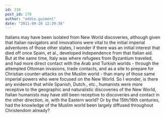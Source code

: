 ```yaml
---
id: 338
post_id: 276
author: "eddie.guimont"
date: "2011-09-20 12:39:36"
---
```

Italians may have been isolated from New World discoveries, although given that Italian navigators and innovations were vital to the initial imperial adventures of those other states, I wonder if there was an initial interest that died off once Spain, et al., developed independence from that Italian aid. But at the same time, Italy was where refugees from Byzantium traveled, and had more direct contact with the Arab and Turkish worlds - through the attempted Ottoman invasions, trade contacts, and as a site to prepare for Christian counter-attacks on the Muslim world - than many of those same imperial powers who were focused on the New World. So I wonder, is there any evidence that while Spanish, Dutch., etc., humanists were more receptive to the geographic and naturalistic discoveries of the New World, Italian humanists may have still been receptive to discoveries and contact in the other direction, ie, with the Eastern world? Or by the 15th/16th centuries, had the knowledge of the Muslim world been largely diffused throughout Christendom already?

